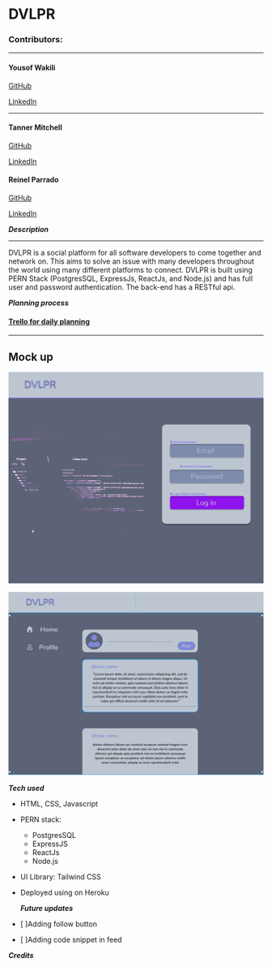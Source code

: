 # DVLPR

### Contributors:

---

#### Yousof Wakili

[GitHub](https://github.com/ywakili18)

[LinkedIn](https://www.linkedin.com/in/yw1818/)

---

#### Tanner Mitchell

[GitHub](https://github.com/BtSquared)

[LinkedIn](https://www.linkedin.com/in/tanner-mitchell/)

#### Reinel Parrado

[GitHub](https://github.com/UnitarySaucer)

[LinkedIn](https://www.linkedin.com/in/reinel-parrado/)

**_Description_**

---

DVLPR is a social platform for all software developers to come together and network on. This aims to solve an issue with many developers throughout the world using many different platforms to connect. DVLPR is built using PERN Stack (PostgresSQL, ExpressJs, ReactJs, and Node.js) and has full user and password authentication. The back-end has a RESTful api.

**_Planning process_**

#### [Trello for daily planning](https://trello.com/b/IrpuHFtR/dvlpr)

---

## Mock up

![SignIn mock up](/readMeImg/signIn.png)

![Feed mock up](/readMeImg/feed.png)

**_Tech used_**

- HTML, CSS, Javascript
- PERN stack:
  - PostgresSQL
  - ExpressJS
  - ReactJs
  - Node.js
- UI Library: Tailwind CSS
- Deployed using on Heroku

  **_Future updates_**

- [ ]Adding follow button
- [ ]Adding code snippet in feed

**_Credits_**
